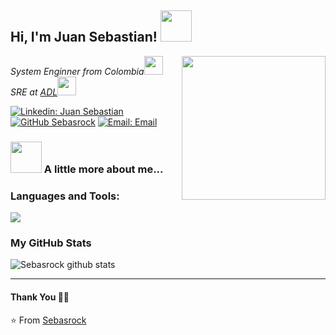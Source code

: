 <h2> Hi, I'm Juan Sebastian! <img src="https://media.giphy.com/media/mGcNjsfWAjY5AEZNw6/giphy.gif" width="50"></h2>
<img align='right' src="https://user-images.githubusercontent.com/7756615/88471487-de383880-cecf-11ea-9ef9-33f3c3ac38ad.jpeg" width="230">
<p><em>System Enginner from Colombia</a><img src="https://media.giphy.com/media/fYSnHlufseco8Fh93Z/giphy.gif" width="30"></br>SRE at <a href="https://github.com/avaldigitallabs">ADL</a><img src="https://media.giphy.com/media/WUlplcMpOCEmTGBtBW/giphy.gif" width="30"> 
</em></p>

[![Linkedin: Juan Sebastian](https://img.shields.io/badge/-Juan_Sebastian-blue?style=flat-square&logo=Linkedin&logoColor=white&link=https://www.linkedin.com/in/juan-sebastian-sanchez-castillo-55865035/)](https://www.linkedin.com/in/juan-sebastian-sanchez-castillo-55865035/)
[![GitHub Sebasrock](https://img.shields.io/github/followers/sebasrock?label=follow&style=social)](https://github.com/sebasrock)
[![Email: Email](https://img.shields.io/badge/sebastiansanchez88@gmail.com-D14836?style=flat-square&logo=gmail&logoColor=white)](mailto:sebastiansanchez88@gmail.com)


### <img src="https://media.giphy.com/media/VgCDAzcKvsR6OM0uWg/giphy.gif" width="50"> A little more about me...  

### Languages and Tools:

<img src="https://user-images.githubusercontent.com/7756615/88471522-12abf480-ced0-11ea-8c54-15a2b7f83079.png">

### My GitHub Stats

![Sebasrock github stats](https://github-readme-stats.vercel.app/api?username=sebasrock&show_icons=true&title_color=fff&icon_color=79ff97&text_color=9f9f9f&bg_color=151515)


***********************************

#### Thank You 🙏🏼

⭐️ From [Sebasrock](https://github.com/sebasrock)
